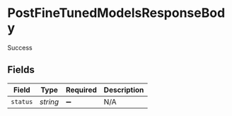 # PostFineTunedModelsResponseBody

Success


## Fields

| Field              | Type               | Required           | Description        |
| ------------------ | ------------------ | ------------------ | ------------------ |
| `status`           | *string*           | :heavy_minus_sign: | N/A                |